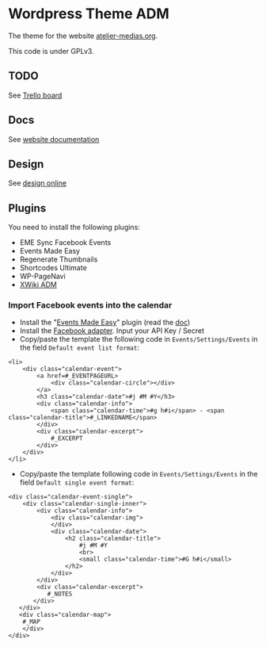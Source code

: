 # Wordpress Theme ADM

The theme for the website [atelier-medias.org](http://www.atelier-medias.org/).

This code is under GPLv3.


## TODO

See [Trello board](https://trello.com/b/0rU5rbGR/site-adm)


## Docs

See [website documentation](https://docs.google.com/spreadsheet/ccc?key=0AnxUXXNvhG7ddEJqTkxPS284a3IxRTctVVp3amhrX0E&usp=drive_web#gid=7)


## Design

See [design online](https://projects.invisionapp.com/share/C6IXCXDH#/screens/11034828?maintainScrollPosition=false)
    
## Plugins

You need to install the following plugins:

* EME Sync Facebook Events
* Events Made Easy
* Regenerate Thumbnails
* Shortcodes Ultimate
* WP-PageNavi
* [XWiki ADM](https://github.com/atelierdesmedias/wp-xwiki-adm)

### Import Facebook events into the calendar 

* Install the "[Events Made Easy](https://wordpress.org/plugins/events-made-easy/)" plugin (read the [doc](http://www.e-dynamics.be/wordpress/?cat=22))
* Install the [Facebook adapter](https://wordpress.org/support/plugin/eme-sync-facebook-events). Input your API Key / Secret
* Copy/paste the template the following code in ```Events/Settings/Events``` in the field ```Default event list format```:
```
<li>
    <div class="calendar-event">
        <a href=#_EVENTPAGEURL>
            <div class="calendar-circle"></div>
        </a>
        <h3 class="calendar-date">#j #M #Y</h3>
        <div class="calendar-info">
            <span class="calendar-time">#g h#i</span> - <span class="calendar-title">#_LINKEDNAME</span>
        </div>
        <div class="calendar-excerpt">
            #_EXCERPT
        </div>
    </div>
</li>
```

* Copy/paste the template following code in ```Events/Settings/Events``` in the field ```Default single event format```:
```
<div class="calendar-event-single">
    <div class="calendar-single-inner">
        <div class="calendar-info">
            <div class="calendar-img">
            </div>
            <div class="calendar-date">
                <h2 class="calendar-title">
                    #j #M #Y
                    <br>
                    <small class="calendar-time">#G h#i</small>
                </h2>
            </div>
        </div>
        <div class="calendar-excerpt">
           #_NOTES
       </div>
   </div>
   <div class="calendar-map">
    #_MAP
    </div>
</div>
```
